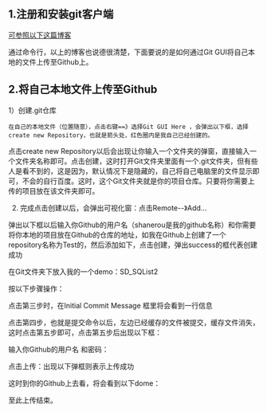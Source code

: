 ## 1.注册和安装git客户端
[可参照以下这篇博客](http://blog.csdn.net/vipzjyno1/article/details/22098621)

通过命令行，以上的博客也说德很清楚，下面要说的是如何通过Git GUI将自己本地的文件上传至Github上。

## 2.将自己本地文件上传至Github

1）创建.git仓库 

    在自己的本地文件（位置随意），点击右键==》选择Git GUI Here ，会弹出以下框，选择create new Repository，也就是箭头处，红色圈内是我自己已经创建的。

点击create new Repository以后会出现让你输入一个文件夹的弹窗，直接输入一个文件夹名称即可。点击创建，这时打开Git文件夹里面有一个.git文件夹，但有些人是看不到的，这是因为，默认情况下是隐藏的，自己将自己电脑里的文件显示即可，不会的自行百度。这时，这个Git文件夹就是你的项目仓库。只要将你需要上传的项目放在该文件夹即可。





2) 完成点击创建以后，会弹出可视化窗：点击Remote--》Add...



弹出以下框以后输入你Github的用户名（shanerou是我的github名称）和你需要将你本地的项目放在Github的仓库的地址，如我在Github上创建了一个repository名称为Test的，然后添加如下，点击创建，弹出success的框代表创建成功





在Git文件夹下放入我的一个demo：SD_SQList2



按以下步骤操作：



点击第三步时，在Initial Commit Message 框里将会看到一行信息

点击第四步，也就是提交命令以后，左边已经缓存的文件被提交，缓存文件消失，这时点击第五步即可，点击第五步后出现以下框：



输入你Github的用户名 和密码：





点击上传：出现以下弹框则表示上传成功





这时到你的Github上去看，将会看到以下dome：



至此上传结束。
